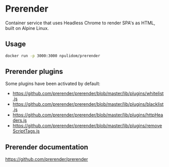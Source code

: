 Prerender
=========

Container service that uses Headless Chrome to render SPA's as HTML, built on Alpine Linux.

## Usage

```bash
docker run -p 3000:3000 npulidom/prerender
```

## Prerender plugins

Some plugins have been activated by default:
- https://github.com/prerender/prerender/blob/master/lib/plugins/whitelist.js
- https://github.com/prerender/prerender/blob/master/lib/plugins/blacklist.js
- https://github.com/prerender/prerender/blob/master/lib/plugins/httpHeaders.js
- https://github.com/prerender/prerender/blob/master/lib/plugins/removeScriptTags.js

## Prerender documentation

https://github.com/prerender/prerender
